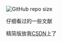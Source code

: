![GitHub repo size](https://img.shields.io/github/repo-size/DANNHIROAKI/Reading-Papers) 

仔细看过的一些文献

精简版放我[CSDN]([https://www.zhihu.com/people/cornelia-street-19](https://blog.csdn.net/qq_64091900?type=blog))上了
